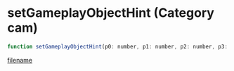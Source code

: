 # setGameplayObjectHint (Category cam)

```js
function setGameplayObjectHint(p0: number, p1: number, p2: number, p3: number, p4: boolean, p5: number, p6: number, p7: number): void
```

[filename](setGameplayObjectHint_m.md ':include')